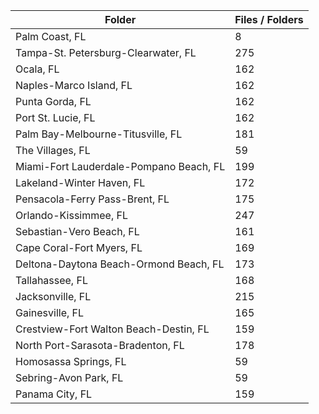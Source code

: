 | Folder                                  |   Files / Folders |
|-----------------------------------------|-------------------|
| Palm Coast, FL                          |                 8 |
| Tampa-St. Petersburg-Clearwater, FL     |               275 |
| Ocala, FL                               |               162 |
| Naples-Marco Island, FL                 |               162 |
| Punta Gorda, FL                         |               162 |
| Port St. Lucie, FL                      |               162 |
| Palm Bay-Melbourne-Titusville, FL       |               181 |
| The Villages, FL                        |                59 |
| Miami-Fort Lauderdale-Pompano Beach, FL |               199 |
| Lakeland-Winter Haven, FL               |               172 |
| Pensacola-Ferry Pass-Brent, FL          |               175 |
| Orlando-Kissimmee, FL                   |               247 |
| Sebastian-Vero Beach, FL                |               161 |
| Cape Coral-Fort Myers, FL               |               169 |
| Deltona-Daytona Beach-Ormond Beach, FL  |               173 |
| Tallahassee, FL                         |               168 |
| Jacksonville, FL                        |               215 |
| Gainesville, FL                         |               165 |
| Crestview-Fort Walton Beach-Destin, FL  |               159 |
| North Port-Sarasota-Bradenton, FL       |               178 |
| Homosassa Springs, FL                   |                59 |
| Sebring-Avon Park, FL                   |                59 |
| Panama City, FL                         |               159 |